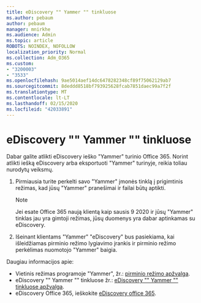 ```yaml
---
title: eDiscovery "" Yammer "" tinkluose
ms.author: pebaum
author: pebaum
manager: mnirkhe
ms.audience: Admin
ms.topic: article
ROBOTS: NOINDEX, NOFOLLOW
localization_priority: Normal
ms.collection: Adm_O365
ms.custom:
- "3200003"
- "3533"
ms.openlocfilehash: 9ae5014aef14dc6478282348cf89f75062129ab7
ms.sourcegitcommit: 8deddd8518bf793925628fcab7851daec99a7f2f
ms.translationtype: MT
ms.contentlocale: lt-LT
ms.lasthandoff: 02/15/2020
ms.locfileid: "42033891"
---
```

# <a name="ediscovery-in-yammer-networks"></a>eDiscovery "" Yammer "" tinkluose

Dabar galite atlikti eDiscovery ieško "Yammer" turinio Office 365.  Norint atlikti iešką eDiscovery arba eksportuoti "Yammer" turinyje, reikia toliau nurodytų veiksmų.

1. Pirmiausia turite perkelti savo "Yammer" įmonės tinklą į prigimtinis režimas, kad jūsų "Yammer" pranešimai ir failai būtų aptikti.

   > [!NOTE] 
   >Jei esate Office 365 naują klientą kaip sausis 9 2020 ir jūsų "Yammer" tinklas jau yra gimtoji režimas, jūsų duomenys yra dabar aptinkamas su eDiscovery.

2. Išeinant klientams "Yammer" "eDiscovery" bus pasiekiama, kai išleidžiamas pirminio režimo lygiavimo įrankis ir pirminio režimo perkėlimas nuomotojo "Yammer" baigia.

Daugiau informacijos apie:

- Vietinis režimas programoje "Yammer", žr.: [pirminio režimo apžvalga](https://docs.microsoft.com/yammer/configure-your-yammer-network/overview-native-mode).
- eDiscovery "" Yammer "" tinkluose žr.: [eDiscovery "" Yammer "" tinkluose apžvalga](https://docs.microsoft.com/en-us/yammer/manage-security-and-compliance/overview-of-ediscovery).
- eDiscovery Office 365, ieškokite [eDiscovery office 365](https://docs.microsoft.com/en-us/microsoft-365/compliance/ediscovery).
